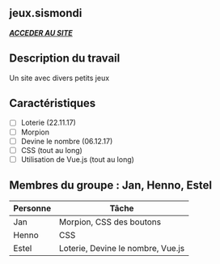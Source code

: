 ## jeux.sismondi

[***ACCEDER AU SITE***](https://jeuxsismondi.github.io)
 
## Description du travail

Un site avec divers petits jeux

## Caractéristiques

- [ ] Loterie (22.11.17)
- [ ] Morpion 
- [ ] Devine le nombre (06.12.17)
- [ ] CSS (tout au long)
- [ ] Utilisation de Vue.js (tout au long)

## Membres du groupe : Jan, Henno, Estel

Personne | Tâche |  
------- | ----------- | 
Jan | Morpion, CSS des boutons
Henno | CSS
Estel | Loterie, Devine le nombre, Vue.js
